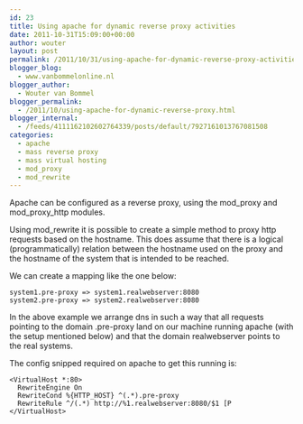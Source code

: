 ```yaml
---
id: 23
title: Using apache for dynamic reverse proxy activities
date: 2011-10-31T15:09:00+00:00
author: wouter
layout: post
permalink: /2011/10/31/using-apache-for-dynamic-reverse-proxy-activities/
blogger_blog:
  - www.vanbommelonline.nl
blogger_author:
  - Wouter van Bommel
blogger_permalink:
  - /2011/10/using-apache-for-dynamic-reverse-proxy.html
blogger_internal:
  - /feeds/4111162102602764339/posts/default/7927161013767081508
categories:
  - apache
  - mass reverse proxy
  - mass virtual hosting
  - mod_proxy
  - mod_rewrite
---
```

Apache can be configured as a reverse proxy, using the mod\_proxy and mod\_proxy_http modules.

Using mod_rewrite it is possible to create a simple method to proxy http requests based on the hostname. This does assume that there is a logical (programmatically) relation between the hostname used on the proxy and the hostname of the system that is intended to be reached.

We can create a mapping like the one below:

    system1.pre-proxy => system1.realwebserver:8080
    system2.pre-proxy => system2.realwebserver:8080

In the above example we arrange dns in such a way that all requests pointing to the domain .pre-proxy land on our machine running apache (with the setup mentioned below) and that the domain realwebserver points to the real systems.

The config snipped required on apache to get this running is:

    <VirtualHost *:80>
      RewriteEngine On
      RewriteCond %{HTTP_HOST} ^(.*).pre-proxy
      RewriteRule ^/(.*) http://%1.realwebserver:8080/$1 [P
    </VirtualHost>